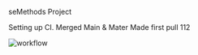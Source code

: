 seMethods Project

Setting up CI. Merged Main & Mater Made first pull 112

![workflow](https://github.com/<UserName>/<RepositoryName>/actions/workflows/main.ym)